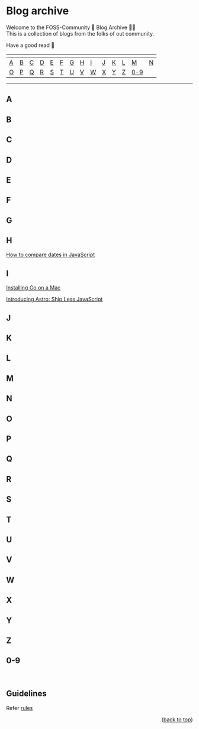 <div id="top"></div>
<h1>Blog archive</h1>

<p>
Welcome to the FOSS-Community 🪽 Blog Archive 👋🏻 <br>
This is a collection of blogs from the folks of out community. 

Have a good read 📖
</p>

<div align="center">
   <table>
      <thead>
         <tr>
            <th align="left"></th>
            <th align="left"></th>
            <th align="left"></th>
            <th align="left"></th>
            <th align="left"></th>
            <th align="left"></th>
            <th align="left"></th>
            <th align="left"></th>
            <th align="left"></th>
            <th align="left"></th>
            <th align="left"></th>
            <th align="left"></th>
            <th align="left"></th>
            <th align="left"></th>
         </tr>
      </thead>
      <tbody>
         <tr>
            <td align="left"><a href="#A">A</a></td>
            <td align="left"><a href="#B">B</a></td>
            <td align="left"><a href="#C">C</a></td>
            <td align="left"><a href="#D">D</a></td>
            <td align="left"><a href="#E">E</a></td>
            <td align="left"><a href="#F">F</a></td>
            <td align="left"><a href="#G">G</a></td>
            <td align="left"><a href="#H">H</a></td>
            <td align="left"><a href="#I">I</a></td>
            <td align="left"><a href="#J">J</a></td>
            <td align="left"><a href="#K">K</a></td>
            <td align="left"><a href="#L">L</a></td>
            <td align="left"><a href="#M">M</a></td>
            <td align="left"><a href="#N">N</a></td>
         </tr>
         <tr>
            <td align="left"><a href="#O">O</a></td>
            <td align="left"><a href="#P">P</a></td>
            <td align="left"><a href="#Q">Q</a></td>
            <td align="left"><a href="#R">R</a></td>
            <td align="left"><a href="#S">S</a></td>
            <td align="left"><a href="#T">T</a></td>
            <td align="left"><a href="#U">U</a></td>
            <td align="left"><a href="#V">V</a></td>
            <td align="left"><a href="#W">W</a></td>
            <td align="left"><a href="#X">X</a></td>
            <td align="left"><a href="#Y">Y</a></td>
            <td align="left"><a href="#Z">Z</a></td>
            <td align="left"><a href="#0-9">0-9</a></td>
            <td align="left"></td>
         </tr>
      </tbody>
   </table>
</div>

<hr>

<div>
    <section id="A">
  <h1>A</h1>
  
</section>

<section id="B">
  <h1>B</h1>
  
</section>

<section id="C">
  <h1>C</h1>
  
</section>

<section id="D">
  <h1>D</h1>
  
</section>

<section id="E">
  <h1>E</h1>
  
</section>

<section id="F">
  <h1>F</h1>
  
</section>

<section id="G">
  <h1>G</h1>
  
</section>

<section id="H">
  <h1>H</h1>
  <a href="https://fosscu-blog.vercel.app/posts/how-to-compare-dates-in-javascript"><p>How to compare dates in JavaScript</p></a>
</section>

<section id="I">
  <h1>I</h1>
   <a href="https://fosscu-blog.vercel.app/posts/installing-go-on-a-mac"><p>Installing Go on a Mac</p></a>
   <a href="https://fosscu-blog.vercel.app/posts/introducing-astro"><p>Introducing Astro: Ship Less JavaScript</p></a>
</section>

<section id="J">
  <h1>J</h1>
  
</section>

<section id="K">
  <h1>K</h1>
  
</section>

<section id="L">
  <h1>L</h1>
  
</section>

<section id="M">
  <h1>M</h1>
  
</section>

<section id="N">
  <h1>N</h1>
  
</section>

<section id="O">
  <h1>O</h1>
  
</section>

<section id="P">
  <h1>P</h1>
  
</section>

<section id="Q">
  <h1>Q</h1>

</section>

<section id="R">
  <h1>R</h1>
  
</section>

<section id="S">
  <h1>S</h1>
  
</section>

<section id="T">
  <h1>T</h1>
  
</section>

<section id="U">
  <h1>U</h1>
  
</section>

<section id="V">
  <h1>V</h1>
  
</section>

<section id="W">
  <h1>W</h1>
  
</section>

<section id="X">
  <h1>X</h1>
  
</section>

<section id="Y">
  <h1>Y</h1>
  
</section>

<section id="Z">
  <h1>Z</h1>
  
</section>

<section id="0-9">
  <h1>0-9</h1>
  
</section>

</div>

<br>

<h2 id="guidelines">Guidelines</h2>
<p>Refer <a href="https://github.com/FOSS-Community/blog-archive/blob/main/GUIDELINES.md">rules</a></p>
<p align="right">(<a href="#top">back to top</a>)</p>

<br>  
